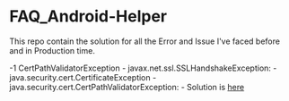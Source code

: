 # FAQ_Android-Helper
This repo contain the solution for all the Error and Issue I've faced before and in Production time.

-1 CertPathValidatorException
    - javax.net.ssl.SSLHandshakeException:
    - java.security.cert.CertificateException
    - java.security.cert.CertPathValidatorException:
    - Solution is [here][0]



   [0]: https://github.com/saxenahysm/CertPathValidatorException

